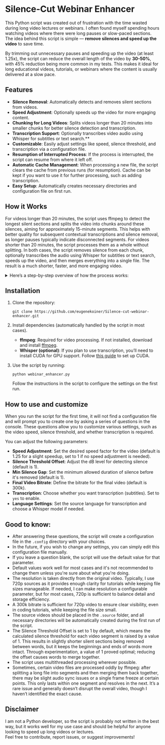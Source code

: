 # Silence-Cut Webinar Enhancer

This Python script was created out of frustration with the time wasted during long video lectures or webinars. I often found myself spending hours watching videos where there were long pauses or slow-paced sections. The idea behind this script is simple — **remove silences and speed up the video** to save time.

By trimming out unnecessary pauses and speeding up the video (at least 1.25x), the script can reduce the overall length of the video by **30-50%**, with 45% reduction being more common in my tests. This makes it ideal for long educational videos, tutorials, or webinars where the content is usually delivered at a slow pace.
## Features

- **Silence Removal**: Automatically detects and removes silent sections from videos.
- **Speed Adjustment**: Optionally speeds up the video for more engaging content.
- **Chunking for Long Videos**: Splits videos longer than 20 minutes into smaller chunks for better silence detection and transcription.
- **Transcription Support**: Optionally transcribes video audio using Whisper for subtitles or text search.**
- **Customizable**: Easily adjust settings like speed, silence threshold, and transcription via a configuration file.
- **Resumption of Interrupted Process**: If the process is interrupted, the script can resume from where it left off.
- **Automatic Cache Management**: When processing a new file, the script clears the cache from previous runs (for resumption). Cache can be kept if you want to use it for further processing, such as adding transcription.
- **Easy Setup**: Automatically creates necessary directories and configuration file on first run.

## How it Works

For videos longer than 20 minutes, the script uses ffmpeg to detect the longest silent sections and splits the video into chunks around these silences, aiming for approximately 15-minute segments. This helps with better quality for subsequent contextual transcriptions and silence removal, as longer pauses typically indicate disconnected segments. For videos shorter than 20 minutes, the script processes them as a whole without splitting. In both cases, the script removes silence from each chunk, optionally transcribes the audio using Whisper for subtitles or text search, speeds up the video, and then merges everything into a single file. The result is a much shorter, faster, and more engaging video.
<details>
  <summary>Here’s a step-by-step overview of how the process works:</summary>
  
1. **Video Chunking**: 
   - For videos longer then 20 minutes the script first analyzes the source video and looks for the longest periods of silence. 
   - It tries to split the video into smaller chunks (around **15 minutes** each). This chunking is done smartly by analyzing silent gaps and avoiding cutting in the middle of active speech.

2. **Threshold Calculation**: 
   - For each chunk, the script calculates the **silence threshold** independently. It uses `ffmpeg` to analyze the audio in each chunk, determining the periods of silence based on the set threshold. The threshold can be adjusted using the `offset_dB` parameter, which fine-tunes the detection of silence by setting the sensitivity of the audio analysis.
   - The script also takes into account the **minimum silence gap** (`silence_gap`), which specifies the shortest duration of silence that will **not** be removed. This ensures that brief pauses, which may occur naturally between words or phrases, are preserved. Any silence longer than this threshold will be removed from the video, ensuring that only meaningful content remains.


3. **Silence Removal**:
   - After detecting the silent sections in each chunk, the script uses `ffmpeg` to **trim** these silences. The result is a chunk of the video with the silence removed, keeping only the important, active speech.
   
4. **Optional Transcription with Whisper**:  
	- If needed, each chunk of the video can be transcribed into text using **Whisper**, an AI-powered transcription model by OpenAI. The script utilizes your **NVIDIA GPU** for fast transcription (or your CPU if you don’t have a GPU, though it will take longer). You can choose the specific language and transcription model for this step, allowing you to generate accurate transcriptions for each segment of the video. This feature is useful if you want to generate a **subtitle file** from the video, or if you plan to perform **text-based search** through the video content.

5. **Merging Video Segments**:  
	- Once silence is removed and transcription (if enabled) is completed, the script automatically merges the individual video segments into one intermediate file.

6. **Speed Adjustment**:  
	- After cleaning up the video, the script offers the option to apply a speed adjustment. By default, the video speed is increased by 1.25x, based on the observation that speakers in many webinars tend to speak slowly with long pauses. This slight speed boost helps bring the video closer to a more natural speaking pace, without impacting comprehension. However, this speed adjustment is optional: you can choose to apply the default 1.25x speed, or you can enter a value of `1` by changing the `speed_factor` parameter to keep the original speed without any changes.

</details>

## Installation

1. Clone the repository:

   `git clone https://github.com/eugenekoiner/Silence-cut-webinar-enhancer.git`

2. Install dependencies (automatically handled by the script in most cases).  
   - **ffmpeg**: Required for video processing. If not installed, download and install [ffmpeg](https://ffmpeg.org/download.html).  
   - **Whisper (optional)**: If you plan to use transcription, you’ll need to install CUDA for GPU support. Follow [this guide](https://pytorch.org/get-started/locally/) to set up CUDA.

3. Use the script by running:

   `python webinar_enhancer.py`

   Follow the instructions in the script to configure the settings on the first run.


## How to use and customize

When you run the script for the first time, it will not find a configuration file and will prompt you to create one by asking a series of questions in the console. These questions allow you to customize various settings, such as the video speed, silence threshold, and whether transcription is required. 

You can adjust the following parameters:
- **Speed Adjustment**: Set the desired speed factor for the video (default is 1.25 for a slight speedup, set to 1 if no speed adjustment is needed).
- **Silence Threshold Offset**: Adjust the dB level for detecting silence (default is 1).
- **Min Silence Gap**: Set the minimum allowed duration of silence before it's removed (default is 1).
- **Final Video Bitrate**: Define the bitrate for the final video (default is 300k).
- **Transcription**: Choose whether you want transcription (subtitles). Set to `yes` to enable.
- **Language Settings**: Set the source language for transcription and choose a Whisper model if needed.

## Good to know:

- After answering these questions, the script will create a configuration file in the `.config` directory with your choices.
- In the future, if you wish to change any settings, you can simply edit this configuration file manually.
- If you leave a question blank, the script will use the default value for that parameter. 
- Default values work well for most cases and it's not recommended to change them unless you're sure about what you're doing.
- The resolution is taken directly from the original video. Typically, I use 720p sources as it provides enough clarity for tutorials while keeping file sizes manageable. If needed, I can make resolution a configurable parameter, but for most cases, 720p is sufficient to balance detail and storage efficiency.
- A 300k bitrate is sufficient for 720p video to ensure clear visibility, even in coding tutorials, while keeping the file size small.
- The source videos should be placed in the `.source` folder, and all necessary directories will be automatically created during the first run of the script.
- The Silence Threshold Offset is set to 1 by default, which means the calculated silence threshold for each video segment is raised by a value of 1. This results in slightly shorter silent sections being removed between words, but it keeps the beginnings and ends of words more intact. Through experimentation, a value of 1 proved optimal; reducing the offset causes words to merge together.
- The script uses multithreaded processing wherever possible.
- Sometimes, certain video files are processed oddly by ffmpeg: after splitting a long file into segments and then merging them back together, there may be slight audio sync issues or a single frame freeze at certain points. This only lasts within one segment and resolves in the next. It’s a rare issue and generally doesn’t disrupt the overall video, though I haven’t identified the exact cause.



## Disclaimer

I am not a Python developer, so the script is probably not written in the best way, but it works well for my use case and should be helpful for anyone looking to speed up long videos or lectures.  
Feel free to contribute, report issues, or suggest improvements!
